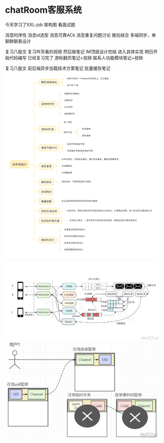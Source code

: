 # chatRoom客服系统
今天学习了XXL-job
架构图
看面试题

消息时序性
消息id选型
消息可靠ACk
消息重复问题讨论
推拉结合
多端同步，单聊群聊表设计

复习八股文
复习咋天看的视频 然后做笔记
IM顶层设计完结
进入具体实现
明日开始代码编写
已经复习完了
游标翻页笔记+视频
联系人功能模块笔记+视频

复习八股文
前后端异步加载技术方案笔记
批量缓存笔记
![img.png](img.png)

![img_1.png](img_1.png)
![img_2.png](img_2.png)